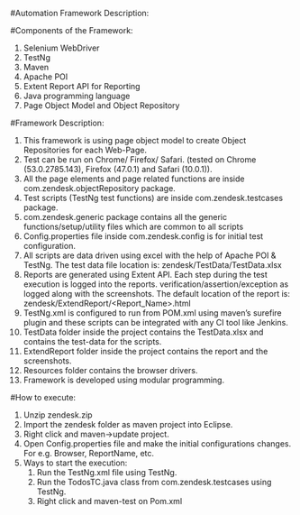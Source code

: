 #Automation Framework Description:


#Components of the Framework:
1.	Selenium WebDriver
2.	TestNg
3.	Maven
4.	Apache POI
5.	Extent Report API for Reporting
6.	Java programming language
7.	Page Object Model and Object Repository


#Framework Description:
1.	This framework is using page object model to create Object Repositories for each Web-Page. 
2.	Test can be run on Chrome/ Firefox/ Safari. (tested on Chrome (53.0.2785.143), Firefox (47.0.1) and Safari (10.0.1)).
3.	All the page elements and page related functions are inside com.zendesk.objectRepository package.
4.	Test scripts (TestNg test functions) are inside com.zendesk.testcases package.
5.	com.zendesk.generic package contains all the generic functions/setup/utility files which are common to all scripts
6.	Config.properties file inside com.zendesk.config is for initial test configuration.
7.	All scripts are data driven using excel with the help of Apache POI & TestNg. The test data file location is: zendesk/TestData/TestData.xlsx
8.	Reports are generated using Extent API. Each step during the test execution is logged into the reports. verification/assertion/exception as logged along with the screenshots. The default location of the report is: zendesk/ExtendReport/<Report_Name>.html
9.	TestNg.xml is configured to run from POM.xml using maven’s surefire plugin and these scripts can be integrated with any CI tool like Jenkins.
10.	 TestData folder inside the project contains the TestData.xlsx and contains the test-data for the scripts.
11.	 ExtendReport folder inside the project contains the report and the screenshots.
12.	 Resources folder contains the browser drivers.
13.	 Framework is developed using modular programming.


#How to execute:
1.	Unzip zendesk.zip
2.	Import the zendesk folder as maven project into Eclipse.
3.	Right click and maven->update project. 
4.	Open Config.properties file and make the initial configurations changes. For e.g. Browser, ReportName, etc.
5.	Ways to start the execution:
    1.	Run the TestNg.xml file using TestNg.
    2.	Run the TodosTC.java class from com.zendesk.testcases using TestNg.
    3.	Right click and maven-test on Pom.xml


